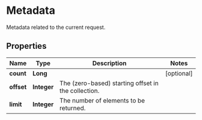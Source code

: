 

# Metadata

Metadata related to the current request.

## Properties

| Name | Type | Description | Notes |
|------------ | ------------- | ------------- | -------------|
|**count** | **Long** |  |  [optional] |
|**offset** | **Integer** | The (zero-based) starting offset in the collection. |  |
|**limit** | **Integer** | The number of elements to be returned. |  |



